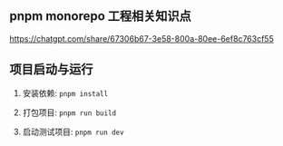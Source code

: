 ## pnpm monorepo 工程相关知识点
https://chatgpt.com/share/67306b67-3e58-800a-80ee-6ef8c763cf55


## 项目启动与运行

1. 安装依赖: `pnpm install`

2. 打包项目: `pnpm run build`

3. 启动测试项目: `pnpm run dev`